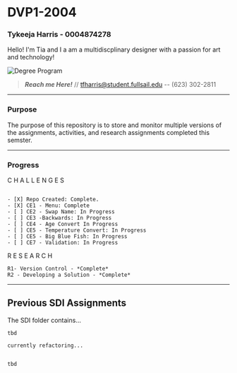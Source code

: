 

# DVP1-2004
### Tykeeja Harris - 0004874278 

Hello! I'm Tia and I a am a multidiscplinary designer with a passion for art and technology! 

 ![Degree Program](https://img.shields.io/badge/degree-web%20design%20%26%20development-blue.svg)

> ***Reach me Here!*** // 
tfharris@student.fullsail.edu -- (623) 302-2811 



---
### Purpose

The purpose of this repository is to store and monitor multiple versions of the assignments, activities, and research assignments completed this semster.

---
### Progress


 C H A L L E N G E S
 
 ```
 
- [X] Repo Created: Complete.
- [X] CE1 - Menu: Complete 
- [ ] CE2 - Swap Name: In Progress
- [ ] CE3 -Backwards: In Progress
- [ ] CE4 - Age Convert In Progress
- [ ] CE5 - Temperature Convert: In Progress
- [ ] CE5 - Big Blue Fish: In Progress
- [ ] CE7 - Validation: In Progress

 ```



R E S E A R C H

```
R1- Version Control - *Complete*
R2 - Developing a Solution - *Complete*
```

---
## Previous SDI Assignments
The SDI folder contains...

```
tbd

currently refactoring...


tbd
```









